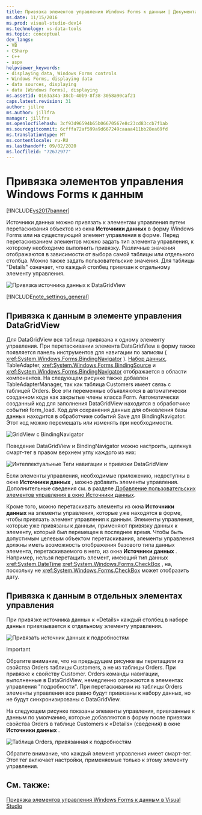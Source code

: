 ```yaml
---
title: Привязка элементов управления Windows Forms к данным | Документация Майкрософт
ms.date: 11/15/2016
ms.prod: visual-studio-dev14
ms.technology: vs-data-tools
ms.topic: conceptual
dev_langs:
- VB
- CSharp
- C++
- aspx
helpviewer_keywords:
- displaying data, Windows Forms controls
- Windows Forms, displaying data
- data sources, displaying
- data [Windows Forms], displaying
ms.assetid: 0163a34a-38cb-40b9-8f38-3058a90caf21
caps.latest.revision: 31
author: jillre
ms.author: jillfra
manager: jillfra
ms.openlocfilehash: 3cf93d96594b65b06670567e8c23cd83ccb7f1ab
ms.sourcegitcommit: 6cfffa72af599a9d667249caaaa411bb28ea69fd
ms.translationtype: MT
ms.contentlocale: ru-RU
ms.lasthandoff: 09/02/2020
ms.locfileid: "72672977"
---
```

# <a name="bind-windows-forms-controls-to-data"></a>Привязка элементов управления Windows Forms к данным
[!INCLUDE[vs2017banner](../includes/vs2017banner.md)]

Источники данных можно привязать к элементам управления путем перетаскивания объектов из окна **Источники данных** в форму Windows Forms или на существующий элемент управления в форме. Перед перетаскиванием элементов можно задать тип элемента управления, к которому необходимо выполнить привязку. Различные значения отображаются в зависимости от выбора самой таблицы или отдельного столбца.  Можно также задать пользовательские значения. Для таблицы "Details" означает, что каждый столбец привязан к отдельному элементу управления.

 ![Привязка источника данных к DataGridView](../data-tools/media/raddata-bind-data-source-to-datagridview.png "Привязка источника данных раддата к DataGridView")

 [!INCLUDE[note_settings_general](../includes/note-settings-general-md.md)]

## <a name="bind-to--data-in-a-datagridview-control"></a>Привязка к данным в элементе управления DataGridView
 Для DataGridView вся таблица привязана к одному элементу управления. При перетаскивании элемента DataGridView в форму также появляется панель инструментов для навигации по записям ( <xref:System.Windows.Forms.BindingNavigator> ). [Набор данных](../data-tools/dataset-tools-in-visual-studio.md), TableAdapter, <xref:System.Windows.Forms.BindingSource> и <xref:System.Windows.Forms.BindingNavigator> отображается в области компонентов. На следующем рисунке также добавлен TableAdapterManager, так как таблица Customers имеет связь с таблицей Orders. Все эти переменные объявляются в автоматически созданном коде как закрытые члены класса Form. Автоматически созданный код для заполнения DataGridView находится в обработчике событий form_load. Код для сохранения данных для обновления базы данных находится в обработчике событий Save для BindingNavigator. Этот код можно перемещать или изменять при необходимости.

 ![GridView с BindingNavigator](../data-tools/media/raddata-gridview-with-bindingnavigator.png "раддата GridView с BindingNavigator")

 Поведение DataGridView и BindingNavigator можно настроить, щелкнув смарт-тег в правом верхнем углу каждого из них:

 ![Интеллектуальные Теги навигации и привязки DataGridView](../data-tools/media/raddata-datagridview-and-binding-navigator-smart-tags.png "раддата DataGridView и связывание смарт-тегов навигатора")

 Если элементы управления, необходимые приложению, недоступны в окне **Источники данных** , можно добавить элементы управления. Дополнительные сведения см. в разделе [Добавление пользовательских элементов управления в окно Источники данных](../data-tools/add-custom-controls-to-the-data-sources-window.md).

 Кроме того, можно перетаскивать элементы из окна **Источники данных** на элементы управления, которые уже находятся в форме, чтобы привязать элемент управления к данным. Элементы управления, которые уже привязаны к данным, применяют привязку данных к элементу, который был перемещен в последнее время. Чтобы быть допустимым целевым объектом перетаскивания, элементы управления должны иметь возможность отображения базового типа данных элемента, перетаскиваемого в него, из окна **Источники данных** . Например, нельзя перетащить элемент, имеющий тип данных <xref:System.DateTime> <xref:System.Windows.Forms.CheckBox> , на, поскольку не <xref:System.Windows.Forms.CheckBox> может отобразить дату.

## <a name="bind-to--data-in-individual-controls"></a>Привязка к данным в отдельных элементах управления
 При привязке источника данных к «Details» каждый столбец в наборе данных привязывается к отдельному элементу управления.

 ![Привязать источник данных к подробностям](../data-tools/media/raddata-bind-data-source-to-details.png "Источник данных привязки раддата к подробностям")

> [!IMPORTANT]
> Обратите внимание, что на предыдущем рисунке вы перетащили из свойства Orders таблицы Customers, а не из таблицы Orders. При привязке к свойству Customer. Orders команды навигации, выполненные в DataGridView, немедленно отражаются в элементах управления "подробности". При перетаскивании из таблицы Orders элементы управления все равно будут привязаны к набору данных, но не будут синхронизированы с DataGridView.

 На следующем рисунке показаны элементы управления, привязанные к данным по умолчанию, которые добавляются в форму после привязки свойства Orders в таблице Customers к «Details» (сведения) в окне **Источники данных** .

 ![Таблица Orders, привязанная к подробностям](../data-tools/media/raddata-orders-table-bound-to-details.png "Таблица заказов раддата, привязанная к подробностям")

 Обратите внимание, что каждый элемент управления имеет смарт-тег. Этот тег включает настройки, применяемые только к этому элементу управления.

## <a name="see-also"></a>См. также:
 [Привязка элементов управления Windows Forms к данным в Visual Studio](../data-tools/bind-windows-forms-controls-to-data-in-visual-studio.md)
